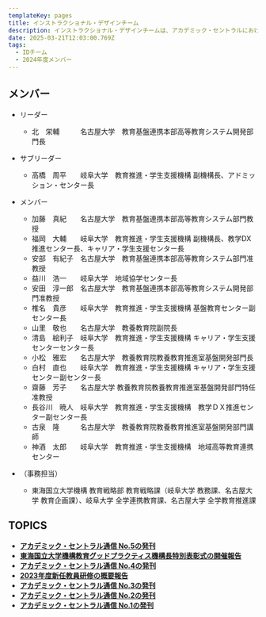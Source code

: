 ```yaml
---
templateKey: pages
title: インストラクショナル・デザインチーム
description: インストラクショナル・デザインチームは、アカデミック・セントラルにおける企画立案を担当します。
date: 2025-03-21T12:03:00.769Z
tags:
  - IDチーム
  - 2024年度メンバー
---
```

## メンバー

* リーダー

  * 北　栄輔　　　名古屋大学　教育基盤連携本部高等教育システム開発部門長

* サブリーダー

  * 高橋　周平　　岐阜大学　教育推進・学生支援機構 副機構長、アドミッション・センター長
  
* メンバー

  * 加藤　真紀　　名古屋大学　教育基盤連携本部高等教育システム部門教授
  * 福岡　大輔　　岐阜大学　教育推進・学生支援機構 副機構長、教学DX推進センター長、キャリア・学生支援センター長
  * 安部　有紀子　名古屋大学　教育基盤連携本部高等教育システム部門准教授　　
  * 益川　浩一　　岐阜大学　地域協学センター長
  * 安田　淳一郎　名古屋大学　教育基盤連携本部高等教育システム開発部門准教授
  * 椎名　貴彦　　岐阜大学　教育推進・学生支援機構 基盤教育センター副センター長
  * 山里　敬也　　名古屋大学　教養教育院副院長　　
  * 清島　絵利子　岐阜大学　教育推進・学生支援機構 キャリア・学生支援センターセンター長
  * 小松　雅宏　　名古屋大学　教養教育院教養教育推進室基盤開発部門長
  * 白村　直也　　岐阜大学　教育推進・学生支援機構 キャリア・学生支援センター副センター長
  * 齋藤　芳子　　名古屋大学 教養教育院教養教育推進室基盤開発部門特任准教授
  * 長谷川　暁人　岐阜大学　教育推進・学生支援機構　教学ＤＸ推進センター副センター長
  * 古泉　隆　　　名古屋大学　教養教育院教養教育推進室基盤開発部門講師　　
  * 神酒　太郎　　岐阜大学　教育推進・学生支援機構　地域高等教育連携センター

* （事務担当）

  * 東海国立大学機構 教育戦略部 教育戦略課（岐阜大学 教務課、名古屋大学 教育企画課）、岐阜大学 全学連携教育課、名古屋大学 全学教育推進課

## TOPICS
* **[アカデミック・セントラル通信 No.5の発刊](https://ac.thers.ac.jp/news/academic_central_publication-5/)**
* **[東海国立大学機構教育グッドプラクティス機構長特別表彰式の開催報告](https://ac.thers.ac.jp/news/gp-award/)**
* **[アカデミック・セントラル通信 No.4の発刊](http://ac.thers.ac.jp/news/academic_central_publication-4/)**
* **[2023年度新任教員研修の概要報告](https://ac.thers.ac.jp/files/2023新任教員研修レポート.pdf)**
* **[アカデミック・セントラル通信 No.3の発刊](http://ac.thers.ac.jp/news/academic_central_publication-2/)**
* **[アカデミック・セントラル通信 No.2の発刊](http://ac.thers.ac.jp/news/academic_central_publication-1/)**
* **[アカデミック・セントラル通信 No.1の発刊](http://ac.thers.ac.jp/news/academic_central_publication/)**

